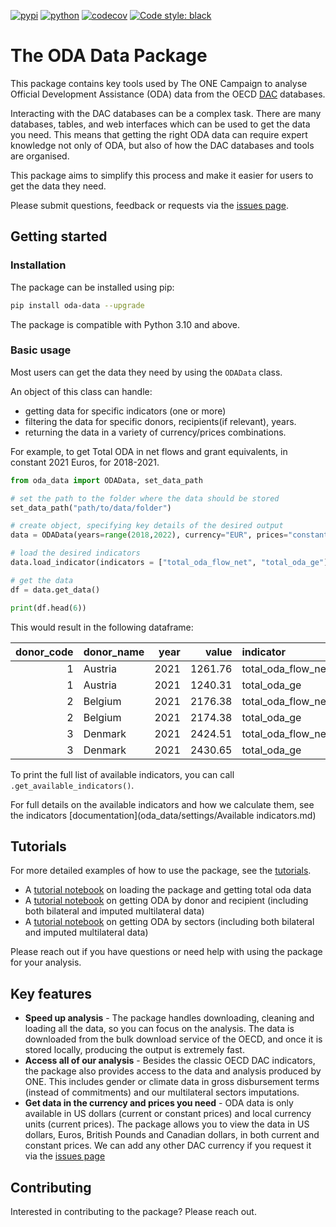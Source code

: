 [![pypi](https://img.shields.io/pypi/v/oda_data.svg)](https://pypi.org/project/oda_data/)
[![python](https://img.shields.io/pypi/pyversions/oda_data.svg)](https://pypi.org/project/oda_data/)
[![codecov](https://codecov.io/gh/ONEcampaign/oda_data_package/branch/main/graph/badge.svg?token=G8N8BWWPL8)](https://codecov.io/gh/ONEcampaign/oda_data_package)
[![Code style: black](https://img.shields.io/badge/code%20style-black-000000.svg)](https://github.com/psf/black)

# The ODA Data Package
This package contains key tools used by The ONE Campaign to analyse Official Development Assistance (ODA) data from
the OECD [DAC](https://www.oecd.org/dac/stats/) databases.

Interacting with the DAC databases can be a complex task. There are many databases, tables, and web interfaces which
can be used to get the data you need. This means that getting the right ODA data can require expert knowledge not only
of ODA, but also of how the DAC databases and tools are organised.

This package aims to simplify this process and make it easier for users to get the data they need.

Please submit questions, feedback or requests via 
the [issues page](https://github.com/ONEcampaign/oda_data_package/issues).

## Getting started

### Installation
The package can be installed using pip:

```bash
pip install oda-data --upgrade
```

The package is compatible with Python 3.10 and above.

### Basic usage

Most users can get the data they need by using the `ODAData` class.

An object of this class can handle:
- getting data for specific indicators (one or more)
- filtering the data for specific donors, recipients(if relevant), years.
- returning the data in a variety of currency/prices combinations.

For example, to get Total ODA in net flows and grant equivalents, in constant 2021 Euros, for 2018-2021.

```python
from oda_data import ODAData, set_data_path

# set the path to the folder where the data should be stored
set_data_path("path/to/data/folder")

# create object, specifying key details of the desired output
data = ODAData(years=range(2018,2022), currency="EUR", prices="constant", base_year=2021)

# load the desired indicators
data.load_indicator(indicators = ["total_oda_flow_net", "total_oda_ge"])

# get the data
df = data.get_data()

print(df.head(6))
```
This would result in the following dataframe:

|   donor_code | donor_name   |   year |   value | indicator          | currency   | prices   |
|-------------:|:-------------|-------:|--------:|:-------------------|:-----------|:---------|
|            1 | Austria      |   2021 | 1261.76 | total_oda_flow_net | EUR        | constant |
|            1 | Austria      |   2021 | 1240.31 | total_oda_ge       | EUR        | constant |
|            2 | Belgium      |   2021 | 2176.38 | total_oda_flow_net | EUR        | constant |
|            2 | Belgium      |   2021 | 2174.38 | total_oda_ge       | EUR        | constant |
|            3 | Denmark      |   2021 | 2424.51 | total_oda_flow_net | EUR        | constant |
|            3 | Denmark      |   2021 | 2430.65 | total_oda_ge       | EUR        | constant |


To print the full list of available indicators, you can call `.get_available_indicators()`.

For full details on the available indicators and how we calculate them,
see the indicators [documentation](oda_data/settings/Available indicators.md)

## Tutorials
For more detailed examples of how to use the package, see the [tutorials](tutorials).
- A [tutorial notebook](tutorials/1.%20total_donor_oda.ipynb) on loading the package and getting total oda data
- A [tutorial notebook](tutorials/2.%20total_recipient_oda_by_donor.ipynb) on getting ODA by donor and recipient
  (including both bilateral and imputed multilateral data)
- A [tutorial notebook](tutorials/3.%20sector_analysis_by_donor_and_recipient.ipynb) on getting ODA by sectors
  (including both bilateral and imputed multilateral data)

Please reach out if you have questions or need help with using the package for your analysis.

## Key features

- **Speed up analysis** - The package handles downloading, cleaning and loading all the data, so you can focus on the 
analysis. The data is downloaded from the bulk download service of the OECD, and once it is stored locally, producing
the output is extremely fast.
- **Access all of our analysis** - Besides the classic OECD DAC indicators, the package also provides access to the
data and analysis produced by ONE. This includes gender or climate data in gross disbursement terms (instead of
commitments) and our multilateral sectors imputations.
- **Get data in the currency and prices you need** - ODA data is only available in US dollars (current or constant 
prices) and local currency units (current prices). The package allows you to view the data in US dollars, Euros,
British Pounds and Canadian dollars, in both current and constant prices. We can add any other DAC currency if you
request it via the [issues page](https://github.com/ONEcampaign/oda_data_package/issues)

## Contributing
Interested in contributing to the package? Please reach out.
